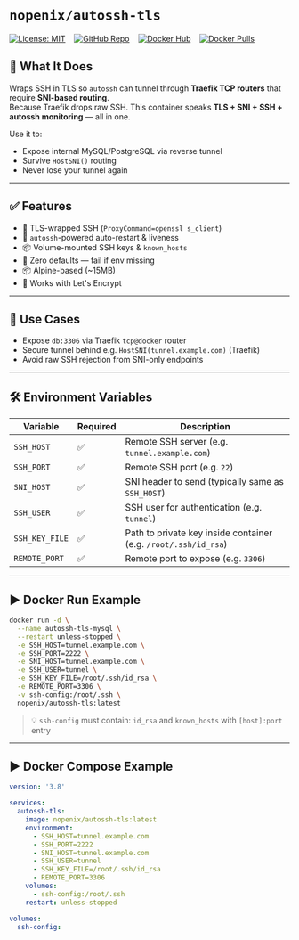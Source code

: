 # `nopenix/autossh-tls`

[![License: MIT](https://img.shields.io/badge/License-MIT-blue.svg?style=for-the-badge)](https://github.com/NopeNix/autossh-tls/blob/main/LICENSE)&nbsp;&nbsp;&nbsp;
[![GitHub Repo](https://img.shields.io/badge/GitHub-Repos-181717?style=for-the-badge&logo=github)](https://github.com/NopeNix/autossh-tls)&nbsp;&nbsp;&nbsp;
[![Docker Hub](https://img.shields.io/badge/Docker_Hub-nopenix%2Fautossh--tls-0db7ed?style=for-the-badge&logo=docker)](https://hub.docker.com/r/nopenix/autossh-tls)&nbsp;&nbsp;&nbsp;
[![Docker Pulls](https://img.shields.io/docker/pulls/nopenix/autossh-tls?style=for-the-badge)](https://hub.docker.com/r/nopenix/autossh-tls)



## 🔧 What It Does

Wraps SSH in TLS so `autossh` can tunnel through **Traefik TCP routers** that require **SNI-based routing**.  
Because Traefik drops raw SSH. This container speaks **TLS + SNI + SSH + autossh monitoring** — all in one.

Use it to:
- Expose internal MySQL/PostgreSQL via reverse tunnel
- Survive `HostSNI()` routing
- Never lose your tunnel again

---

## ✅ Features

- 🔐 TLS-wrapped SSH (`ProxyCommand=openssl s_client`)
- 🔄 `autossh`-powered auto-restart & liveness
- 📦 Volume-mounted SSH keys & `known_hosts`
- 🚫 Zero defaults — fail if env missing
- 📦 Alpine-based (~15MB)
- 🧠 Works with Let's Encrypt

---

## 🎯 Use Cases

- Expose `db:3306` via Traefik `tcp@docker` router
- Secure tunnel behind e.g. `HostSNI(tunnel.example.com)` (Traefik)
- Avoid raw SSH rejection from SNI-only endpoints

---

## 🛠️ Environment Variables

| Variable | Required | Description |
|--------|---------|-------------|
| `SSH_HOST` | ✅ | Remote SSH server (e.g. `tunnel.example.com`) |
| `SSH_PORT` | ✅ | Remote SSH port (e.g. `22`) |
| `SNI_HOST` | ✅ | SNI header to send (typically same as `SSH_HOST`) |
| `SSH_USER` | ✅ | SSH user for authentication (e.g. `tunnel`) |
| `SSH_KEY_FILE` | ✅ | Path to private key inside container (e.g. `/root/.ssh/id_rsa`) |
| `REMOTE_PORT` | ✅ | Remote port to expose (e.g. `3306`) |

---

## ▶️ Docker Run Example

```bash
docker run -d \
  --name autossh-tls-mysql \
  --restart unless-stopped \
  -e SSH_HOST=tunnel.example.com \
  -e SSH_PORT=2222 \
  -e SNI_HOST=tunnel.example.com \
  -e SSH_USER=tunnel \
  -e SSH_KEY_FILE=/root/.ssh/id_rsa \
  -e REMOTE_PORT=3306 \
  -v ssh-config:/root/.ssh \
  nopenix/autossh-tls:latest
```

> 💡 `ssh-config` must contain: `id_rsa` and `known_hosts` with `[host]:port` entry

---

## ▶️ Docker Compose Example

```yaml
version: '3.8'

services:
  autossh-tls:
    image: nopenix/autossh-tls:latest
    environment:
      - SSH_HOST=tunnel.example.com
      - SSH_PORT=2222
      - SNI_HOST=tunnel.example.com
      - SSH_USER=tunnel
      - SSH_KEY_FILE=/root/.ssh/id_rsa
      - REMOTE_PORT=3306
    volumes:
      - ssh-config:/root/.ssh
    restart: unless-stopped

volumes:
  ssh-config:
```